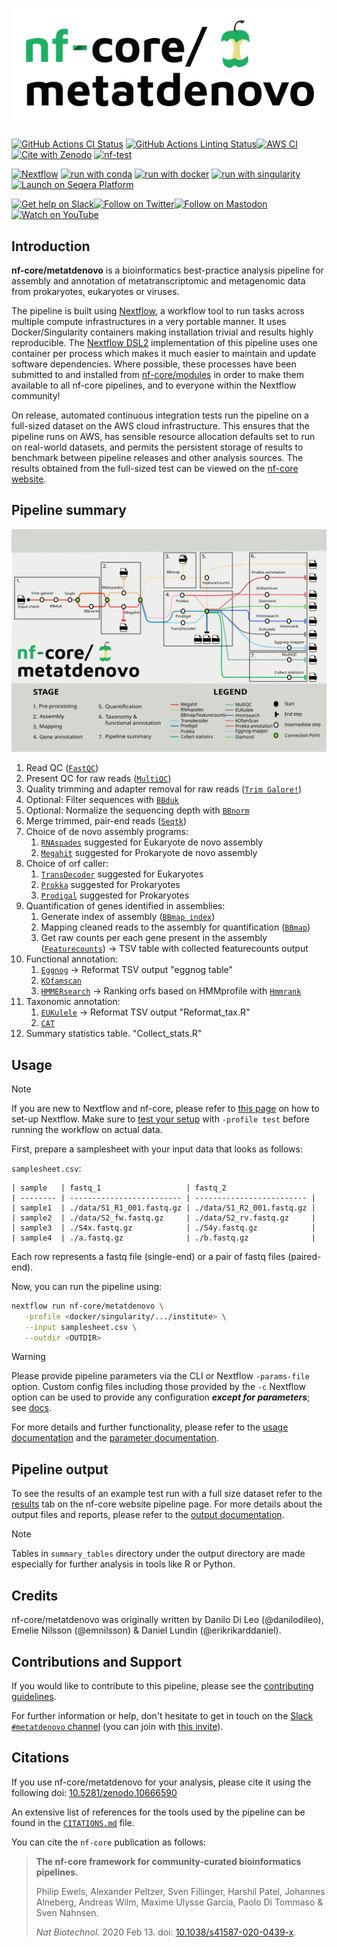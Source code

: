 <h1>
  <picture>
    <source media="(prefers-color-scheme: dark)" srcset="docs/images/nf-core-metatdenovo_logo_dark.png">
    <img alt="nf-core/metatdenovo" src="docs/images/nf-core-metatdenovo_logo_light.png">
  </picture>
</h1>

[![GitHub Actions CI Status](https://github.com/nf-core/metatdenovo/actions/workflows/ci.yml/badge.svg)](https://github.com/nf-core/metatdenovo/actions/workflows/ci.yml)
[![GitHub Actions Linting Status](https://github.com/nf-core/metatdenovo/actions/workflows/linting.yml/badge.svg)](https://github.com/nf-core/metatdenovo/actions/workflows/linting.yml)[![AWS CI](https://img.shields.io/badge/CI%20tests-full%20size-FF9900?labelColor=000000&logo=Amazon%20AWS)](https://nf-co.re/metatdenovo/results)[![Cite with Zenodo](http://img.shields.io/badge/DOI-10.5281/zenodo.10666590-1073c8?labelColor=000000)](https://doi.org/10.5281/zenodo.10666590)
[![nf-test](https://img.shields.io/badge/unit_tests-nf--test-337ab7.svg)](https://www.nf-test.com)

[![Nextflow](https://img.shields.io/badge/nextflow%20DSL2-%E2%89%A524.04.2-23aa62.svg)](https://www.nextflow.io/)
[![run with conda](http://img.shields.io/badge/run%20with-conda-3EB049?labelColor=000000&logo=anaconda)](https://docs.conda.io/en/latest/)
[![run with docker](https://img.shields.io/badge/run%20with-docker-0db7ed?labelColor=000000&logo=docker)](https://www.docker.com/)
[![run with singularity](https://img.shields.io/badge/run%20with-singularity-1d355c.svg?labelColor=000000)](https://sylabs.io/docs/)
[![Launch on Seqera Platform](https://img.shields.io/badge/Launch%20%F0%9F%9A%80-Seqera%20Platform-%234256e7)](https://cloud.seqera.io/launch?pipeline=https://github.com/nf-core/metatdenovo)

[![Get help on Slack](http://img.shields.io/badge/slack-nf--core%20%23metatdenovo-4A154B?labelColor=000000&logo=slack)](https://nfcore.slack.com/channels/metatdenovo)[![Follow on Twitter](http://img.shields.io/badge/twitter-%40nf__core-1DA1F2?labelColor=000000&logo=twitter)](https://twitter.com/nf_core)[![Follow on Mastodon](https://img.shields.io/badge/mastodon-nf__core-6364ff?labelColor=FFFFFF&logo=mastodon)](https://mstdn.science/@nf_core)[![Watch on YouTube](http://img.shields.io/badge/youtube-nf--core-FF0000?labelColor=000000&logo=youtube)](https://www.youtube.com/c/nf-core)

## Introduction

**nf-core/metatdenovo** is a bioinformatics best-practice analysis pipeline for assembly and annotation of metatranscriptomic and metagenomic data from prokaryotes, eukaryotes or viruses.

The pipeline is built using [Nextflow](https://www.nextflow.io), a workflow tool to run tasks across multiple compute infrastructures in a very portable manner. It uses Docker/Singularity containers making installation trivial and results highly reproducible. The [Nextflow DSL2](https://www.nextflow.io/docs/latest/dsl2.html) implementation of this pipeline uses one container per process which makes it much easier to maintain and update software dependencies. Where possible, these processes have been submitted to and installed from [nf-core/modules](https://github.com/nf-core/modules) in order to make them available to all nf-core pipelines, and to everyone within the Nextflow community!

On release, automated continuous integration tests run the pipeline on a full-sized dataset on the AWS cloud infrastructure. This ensures that the pipeline runs on AWS, has sensible resource allocation defaults set to run on real-world datasets, and permits the persistent storage of results to benchmark between pipeline releases and other analysis sources. The results obtained from the full-sized test can be viewed on the [nf-core website](https://nf-co.re/metatdenovo/results).

## Pipeline summary

![nf-core/metatdenovo metro map](docs/images/metat_v7.svg)

1. Read QC ([`FastQC`](https://www.bioinformatics.babraham.ac.uk/projects/fastqc/))
2. Present QC for raw reads ([`MultiQC`](http://multiqc.info/))
3. Quality trimming and adapter removal for raw reads ([`Trim Galore!`](https://www.bioinformatics.babraham.ac.uk/projects/trim_galore/))
4. Optional: Filter sequences with [`BBduk`](https://jgi.doe.gov/data-and-tools/software-tools/bbtools/bb-tools-user-guide/bbduk-guide/)
5. Optional: Normalize the sequencing depth with [`BBnorm`](https://jgi.doe.gov/data-and-tools/software-tools/bbtools/bb-tools-user-guide/bbnorm-guide/)
6. Merge trimmed, pair-end reads ([`Seqtk`](https://github.com/lh3/seqtk))
7. Choice of de novo assembly programs:
   1. [`RNAspades`](https://cab.spbu.ru/software/rnaspades/) suggested for Eukaryote de novo assembly
   2. [`Megahit`](https://github.com/voutcn/megahit) suggested for Prokaryote de novo assembly
8. Choice of orf caller:
   1. [`TransDecoder`](https://github.com/TransDecoder/TransDecoder) suggested for Eukaryotes
   2. [`Prokka`](https://github.com/tseemann/prokka) suggested for Prokaryotes
   3. [`Prodigal`](https://github.com/hyattpd/Prodigal) suggested for Prokaryotes
9. Quantification of genes identified in assemblies:
   1. Generate index of assembly ([`BBmap index`](https://sourceforge.net/projects/bbmap/))
   2. Mapping cleaned reads to the assembly for quantification ([`BBmap`](https://sourceforge.net/projects/bbmap/))
   3. Get raw counts per each gene present in the assembly ([`Featurecounts`](http://subread.sourceforge.net)) -> TSV table with collected featurecounts output
10. Functional annotation:
    1. [`Eggnog`](https://github.com/eggnogdb/eggnog-mapper) -> Reformat TSV output "eggnog table"
    2. [`KOfamscan`](https://github.com/takaram/kofam_scan)
    3. [`HMMERsearch`](https://www.ebi.ac.uk/Tools/hmmer/search/hmmsearch) -> Ranking orfs based on HMMprofile with [`Hmmrank`](https://github.com/erikrikarddaniel/hmmrank)
11. Taxonomic annotation:
    1. [`EUKulele`](https://github.com/AlexanderLabWHOI/EUKulele) -> Reformat TSV output "Reformat_tax.R"
    2. [`CAT`](https://github.com/dutilh/CAT)
12. Summary statistics table. "Collect_stats.R"

## Usage

> [!NOTE]
> If you are new to Nextflow and nf-core, please refer to [this page](https://nf-co.re/docs/usage/installation) on how to set-up Nextflow. Make sure to [test your setup](https://nf-co.re/docs/usage/introduction#how-to-run-a-pipeline) with `-profile test` before running the workflow on actual data.

First, prepare a samplesheet with your input data that looks as follows:

`samplesheet.csv`:

```
| sample   | fastq_1                   | fastq_2
| -------- | ------------------------- | ------------------------- |
| sample1  | ./data/S1_R1_001.fastq.gz | ./data/S1_R2_001.fastq.gz |
| sample2  | ./data/S2_fw.fastq.gz     | ./data/S2_rv.fastq.gz     |
| sample3  | ./S4x.fastq.gz            | ./S4y.fastq.gz            |
| sample4  | ./a.fastq.gz              | ./b.fastq.gz              |
```

Each row represents a fastq file (single-end) or a pair of fastq files (paired-end).

Now, you can run the pipeline using:

```bash
nextflow run nf-core/metatdenovo \
   -profile <docker/singularity/.../institute> \
   --input samplesheet.csv \
   --outdir <OUTDIR>
```

> [!WARNING]
> Please provide pipeline parameters via the CLI or Nextflow `-params-file` option. Custom config files including those provided by the `-c` Nextflow option can be used to provide any configuration _**except for parameters**_; see [docs](https://nf-co.re/docs/usage/getting_started/configuration#custom-configuration-files).

For more details and further functionality, please refer to the [usage documentation](https://nf-co.re/metatdenovo/usage) and the [parameter documentation](https://nf-co.re/metatdenovo/parameters).

## Pipeline output

To see the results of an example test run with a full size dataset refer to the [results](https://nf-co.re/metatdenovo/results) tab on the nf-core website pipeline page.
For more details about the output files and reports, please refer to the
[output documentation](https://nf-co.re/metatdenovo/output).

> [!NOTE]
> Tables in `summary_tables` directory under the output directory are made especially for further analysis in tools like R or Python.

## Credits

nf-core/metatdenovo was originally written by Danilo Di Leo (@danilodileo), Emelie Nilsson (@emnilsson) & Daniel Lundin (@erikrikarddaniel).

## Contributions and Support

If you would like to contribute to this pipeline, please see the [contributing guidelines](.github/CONTRIBUTING.md).

For further information or help, don't hesitate to get in touch on the [Slack `#metatdenovo` channel](https://nfcore.slack.com/channels/metatdenovo) (you can join with [this invite](https://nf-co.re/join/slack)).

## Citations

If you use nf-core/metatdenovo for your analysis, please cite it using the following doi: [10.5281/zenodo.10666590](https://doi.org/10.5281/zenodo.10666590)

An extensive list of references for the tools used by the pipeline can be found in the [`CITATIONS.md`](CITATIONS.md) file.

You can cite the `nf-core` publication as follows:

> **The nf-core framework for community-curated bioinformatics pipelines.**
>
> Philip Ewels, Alexander Peltzer, Sven Fillinger, Harshil Patel, Johannes Alneberg, Andreas Wilm, Maxime Ulysse Garcia, Paolo Di Tommaso & Sven Nahnsen.
>
> _Nat Biotechnol._ 2020 Feb 13. doi: [10.1038/s41587-020-0439-x](https://dx.doi.org/10.1038/s41587-020-0439-x).
